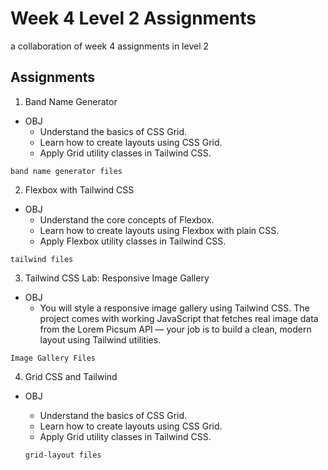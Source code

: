 # Week 4 Level 2 Assignments

a collaboration of week 4 assignments in level 2

## Assignments

1. Band Name Generator

- OBJ
  - Understand the basics of CSS Grid.
  - Learn how to create layouts using CSS Grid.
  - Apply Grid utility classes in Tailwind CSS.
 
`band name generator files`

2. Flexbox with Tailwind CSS
   
- OBJ
  - Understand the core concepts of Flexbox.
  - Learn how to create layouts using Flexbox with plain CSS.
  - Apply Flexbox utility classes in Tailwind CSS.

`tailwind files`

3. Tailwind CSS Lab: Responsive Image Gallery
    
- OBJ
  - You will style a responsive image gallery using Tailwind CSS. The project comes with working JavaScript that fetches real image data from the Lorem Picsum API — your job is to build a clean, modern layout using Tailwind utilities.

`Image Gallery Files`

 
4. Grid CSS and Tailwind
    
- OBJ
  - Understand the basics of CSS Grid.
  - Learn how to create layouts using CSS Grid.
  - Apply Grid utility classes in Tailwind CSS.
 
  `grid-layout files`
